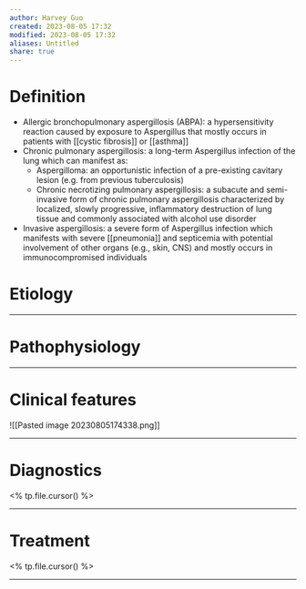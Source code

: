 ```yaml
---
author: Harvey Guo
created: 2023-08-05 17:32
modified: 2023-08-05 17:32
aliases: Untitled
share: true
---
```

# Definition
- Allergic bronchopulmonary aspergillosis (ABPA): a hypersensitivity reaction caused by exposure to Aspergillus that mostly occurs in patients with [[cystic fibrosis]] or [[asthma]]
- Chronic pulmonary aspergillosis: a long-term Aspergillus infection of the lung which can manifest as:
	- Aspergilloma: an opportunistic infection of a pre-existing cavitary lesion (e.g. from previous tuberculosis)
	- Chronic necrotizing pulmonary aspergillosis: a subacute and semi-invasive form of chronic pulmonary aspergillosis characterized by localized, slowly progressive, inflammatory destruction of lung tissue and commonly associated with alcohol use disorder
- Invasive aspergillosis: a severe form of Aspergillus infection which manifests with severe [[pneumonia]] and septicemia with potential involvement of other organs (e.g., skin, CNS) and mostly occurs in immunocompromised individuals
# Etiology


---
# Pathophysiology


---
# Clinical features
![[Pasted image 20230805174338.png]]

---
# Diagnostics
<% tp.file.cursor() %>

---
# Treatment
<% tp.file.cursor() %>

---
